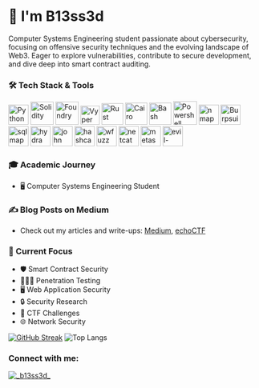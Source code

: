 # 👾 I'm B13ss3d

Computer Systems Engineering student passionate about cybersecurity, focusing on offensive security techniques and the evolving landscape of Web3. Eager to explore vulnerabilities, contribute to secure development, and dive deep into smart contract auditing.
  
### 🛠️ Tech Stack & Tools
<p align="left">
  <img src="https://upload.wikimedia.org/wikipedia/commons/thumb/c/c3/Python-logo-notext.svg/1024px-Python-logo-notext.svg.png" alt="Python" width="40"/>
  <img src="https://images.icon-icons.com/2107/PNG/512/file_type_solidity_icon_130156.png" alt="Solidity" width="46" />
  <img src="https://avatars.githubusercontent.com/u/99892494?s=280&v=4" alt="Foundry" width="46" />
  <img src="https://docs.vyperlang.org/en/stable/_images/logo.svg" alt="Vyper" width="38" />
  <img src="https://raw.githubusercontent.com/rust-lang/rust-artwork/master/logo/rust-logo-512x512.png" alt="Rust" width="43" />
  <img src="https://www.cairo-lang.org/wp-content/uploads/2024/03/Cairo-logo.png" alt="Cairo" width="44" />
  <img src="https://upload.wikimedia.org/wikipedia/commons/thumb/4/4b/Bash_Logo_Colored.svg/1024px-Bash_Logo_Colored.svg.png" alt="Bash" width="44" />
  <img src="https://cdn.iconscout.com/icon/free/png-256/free-powershell-logo-icon-download-in-svg-png-gif-file-formats--technology-social-media-company-brand-vol-5-pack-logos-icons-2945093.png" alt="Powershell" width="47" />
    <img src="https://nmap.org/images/nmap-logo-256x256.png" alt="nmap" width="40" />
  <img src="https://gitlab.com/uploads/-/system/project/avatar/40090554/kali-burpsuite.png" alt="Burpsuite" width="40" />
  <img src="https://www.kali.org/tools/sqlmap/images/sqlmap-logo.svg" alt="sqlmap" width="40" />
  <img src="https://www.kali.org/tools/hydra/images/hydra-logo.svg" alt="hydra" width="40" />
  <img src="https://www.kali.org/tools/john/images/john-logo.svg" alt="john" width="40" />
  <img src="https://www.kali.org/tools/hashcat/images/hashcat-logo.svg" alt="hashcat" width="40" />
  <img src="https://www.kali.org/tools/wfuzz/images/wfuzz-logo.svg" alt="wfuzz" width="40" />
  <img src="https://www.kali.org/tools/netcat/images/netcat-logo.svg" alt="netcat" width="40" />
    <img src="https://www.kali.org/tools/metasploit-framework/images/metasploit-framework-logo.svg" alt="metasploit" width="40" />
  <img src="https://www.kali.org/tools/evil-winrm/images/evil-winrm-logo.svg" alt="evil-winrm" width="40" />
</p>

### 🎓 Academic Journey
- 🖥️ Computer Systems Engineering Student

### ✍️ Blog Posts on Medium
*   Check out my articles and write-ups: [Medium](https://medium.com/@bssd1358), [echoCTF](https://b13ss3d.gitbook.io/hackmex-prep)
  
### 🔭 Current Focus
- 🛡️ Smart Contract Security
- 🕵🏻‍♂️ Penetration Testing
- 🖥️ Web Application Security
- 🔒 Security Research
- 🎯 CTF Challenges
- 🌐 Network Security

[![GitHub Streak](https://git-hub-streak-stats.vercel.app?user=b13ss3d-was-taken&theme=dark&hide_border=true)](https://git.io/streak-stats)
![Top Langs](https://github-readme-stats.vercel.app/api/top-langs/?username=b13ss3d-was-taken&layout=compact&theme=dark)

<h3 align="left">Connect with me:</h3>
<p align="left"> <a href="https://twitter.com/_b13ss3d_" target="blank"><img src="https://img.shields.io/twitter/follow/_b13ss3d_?logo=twitter&style=for-the-badge" alt="_b13ss3d_" /></a> </p>
